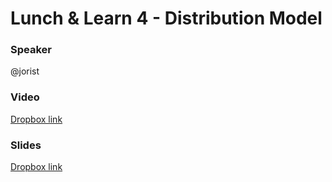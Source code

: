 # Lunch & Learn 4 - Distribution Model

### Speaker
@jorist

### Video
[Dropbox link](https://www.dropbox.com/home/Picnic%20Systems/80%20Education/Lunch%20%26%20Learn/004%20Distribution%20Model?preview=Lunch+%26+Learn+4+-+Distribution+Model.mp4)

### Slides
[Dropbox link](https://www.dropbox.com/home/Picnic%20Systems/80%20Education/Lunch%20%26%20Learn/004%20Distribution%20Model?preview=slides.pdf)
